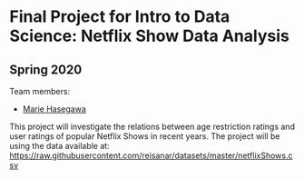 # Final Project for Intro to Data Science: Netflix Show Data Analysis

## Spring 2020

Team members: 

- [Marie Hasegawa](mailto:mhasegawa7045@floridapoly.edu)



This project will investigate the relations between age restriction ratings and user ratings of popular Netflix Shows in recent years.
The project will be using the data available at: 
<https://raw.githubusercontent.com/reisanar/datasets/master/netflixShows.csv> 
